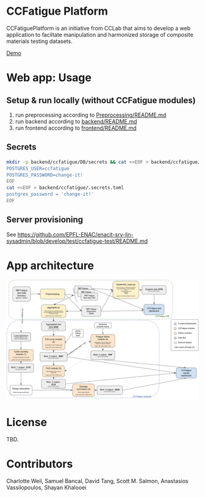 # CCFatigue Platform

CCFatiguePlatform is an initiative from CCLab that aims to develop a web application to faciltate manipulation and harmonized storage of composite materials testing datasets.

[Demo](https://ccfatigue-test.epfl.ch/)

# Web app: Usage

## Setup & run locally (without CCFatigue modules)

1. run preprocessing according to [Preprocessing/README.md](Preprocessing/README.md)
2. run backend according to [backend/README.md](backend/README.md)
3. run frontend according to [frontend/README.md](frontend/README.md)

## Secrets

```bash
mkdir -p backend/ccfatigue/DB/secrets && cat <<EOF > backend/ccfatigue/DB/secrets/database.env
POSTGRES_USER=ccfatigue
POSTGRES_PASSWORD=change-it!
EOF
cat <<EOF > backend/ccfatigue/.secrets.toml
postgres_password = 'change-it!'
EOF
```

## Server provisioning

See https://github.com/EPFL-ENAC/enacit-srv-lin-sysadmin/blob/develop/test/ccfatigue-test/README.md

# App architecture

![flowchart_CCFATIGUE.png](flowchart_CCFATIGUE.png)

# License

TBD.

# Contributors

Charlotte Weil, Samuel Bancal, David Tang, Scott M. Salmon, Anastasios Vassilopoulos, Shayan Khalooei
